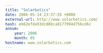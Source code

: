 ```yaml
---
title: "Solarbotics"
date: 2006-05-14 23:37:55 +0000
external-url: http://www.solarbotics.com/
hash: eb62efda93dc88bca8177994d756cd6c
annum:
    year: 2006
    month: 05
hostname: www.solarbotics.com
---
```



